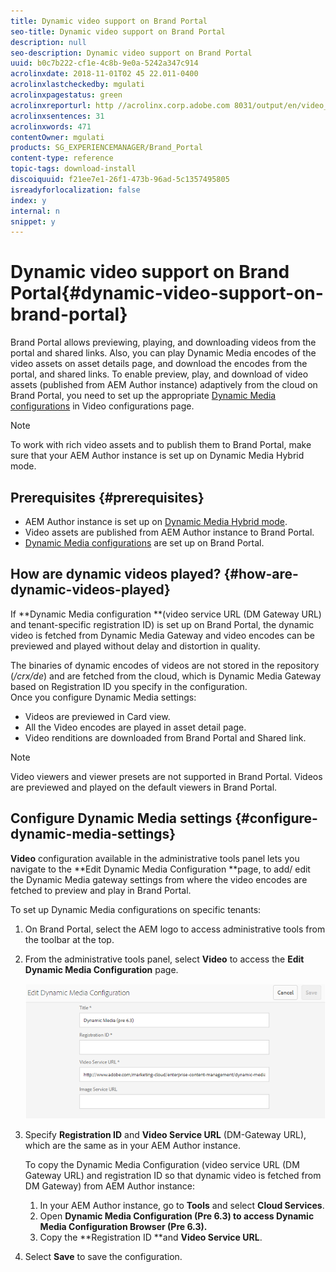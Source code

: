 ```yaml
---
title: Dynamic video support on Brand Portal
seo-title: Dynamic video support on Brand Portal
description: null
seo-description: Dynamic video support on Brand Portal
uuid: b0c7b222-cf1e-4c8b-9e0a-5242a347c914
acrolinxdate: 2018-11-01T02 45 22.011-0400
acrolinxlastcheckedby: mgulati
acrolinxpagestatus: green
acrolinxreporturl: http //acrolinx.corp.adobe.com 8031/output/en/video_krs_workflow_445120a09a6d5d27_494_report.xml
acrolinxsentences: 31
acrolinxwords: 471
contentOwner: mgulati
products: SG_EXPERIENCEMANAGER/Brand_Portal
content-type: reference
topic-tags: download-install
discoiquuid: f21ee7e1-26f1-473b-96ad-5c1357495805
isreadyforlocalization: false
index: y
internal: n
snippet: y
---
```


# Dynamic video support on Brand Portal{#dynamic-video-support-on-brand-portal}

Brand Portal allows previewing, playing, and downloading videos from the portal and shared links. Also, you can play Dynamic Media encodes of the video assets on asset details page, and download the encodes from the portal, and shared links. To enable preview, play, and download of video assets (published from AEM Author instance) adaptively from the cloud on Brand Portal, you need to set up the appropriate [Dynamic Media configurations](../using/dynamic-video-brand-portal.md#main-pars_header) in Video configurations page.

>[!NOTE]
>
>To work with rich video assets and to publish them to Brand Portal, make sure that your AEM Author instance is set up on Dynamic Media Hybrid mode.

## Prerequisites {#prerequisites}

* AEM Author instance is set up on [Dynamic Media Hybrid mode](/content/help/en/experience-manager/6-4/assets/using/config-dynamic).
* Video assets are published from AEM Author instance to Brand Portal.
* [Dynamic Media configurations](../using/dynamic-video-brand-portal.md#main-pars_header) are set up on Brand Portal.

## How are dynamic videos played? {#how-are-dynamic-videos-played}

If **Dynamic Media configuration **(video service URL (DM Gateway URL) and tenant-specific registration ID) is set up on Brand Portal, the dynamic video is fetched from Dynamic Media Gateway and video encodes can be previewed and played without delay and distortion in quality.

The binaries of dynamic encodes of videos are not stored in the repository (*/crx/de*) and are fetched from the cloud, which is Dynamic Media Gateway based on Registration ID you specify in the configuration.   
Once you configure Dynamic Media settings:

* Videos are previewed in Card view.
* All the Video encodes are played in asset detail page.
* Video renditions are downloaded from Brand Portal and Shared link.

>[!NOTE]
>
>Video viewers and viewer presets are not supported in Brand Portal. Videos are previewed and played on the default viewers in Brand Portal.

## Configure Dynamic Media settings {#configure-dynamic-media-settings}

**Video** configuration available in the administrative tools panel lets you navigate to the **Edit Dynamic Media Configuration **page, to add/ edit the Dynamic Media gateway settings from where the video encodes are fetched to preview and play in Brand Portal.

To set up Dynamic Media configurations on specific tenants:

1. On Brand Portal, select the AEM logo to access administrative tools from the toolbar at the top.
1. From the administrative tools panel, select **Video** to access the **Edit Dynamic Media Configuration** page.

   ![](assets/Edit-Dynamic-Media-Config-1.png)

1. Specify **Registration ID** and **Video Service URL** (DM-Gateway URL), which are the same as in your AEM Author instance.

   To copy the Dynamic Media Configuration (video service URL (DM Gateway URL) and registration ID so that dynamic video is fetched from DM Gateway) from AEM Author instance:

    1. In your AEM Author instance, go to **Tools** and select **Cloud Services**.
    1. Open **Dynamic Media Configuration (Pre 6.3) **to access** Dynamic Media Configuration Browser (Pre 6.3).**
    1. Copy the **Registration ID **and **Video Service URL**.

1. Select **Save** to save the configuration.

